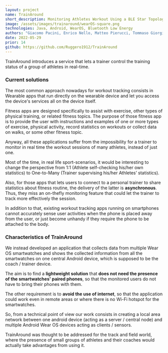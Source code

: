 ```yaml
---
layout: project
name: TrainAround
short_description: Monitoring Athletes Workout Using a BLE Star Topology Network with Android. 
image: /assets/images/trainaround/wearOS-square.png
technologies: Java, Android, WearOS, Bluetooth Low Energy
authors: "Giacomo Pacini, Enrico Nello, Matteo Pierucci, Tommaso Giorgi"
date: 2022-05-29
prior: 14
github: https://github.com/Ruggero1912/TrainAround
---
```


TrainAround introduces a service that lets a trainer control the training status of a group of athletes in real-time.

### Current solutions

The most common approach nowadays for workout tracking
consists in Wearable apps that run directly on the wearable device
and let you access the device's services all on the device itself.

Fitness apps are designed specifically to assist with exercise, other
types of physical training, or related fitness topics. The purpose of
those fitness app is to provide the user with instructions and
examples of one or more types of exercise, physical activity, record
statistics on workouts or collect data on walks, or some other fitness
topic.

Anyway, all these applications suffer from the impossibility
for a trainer to monitor in real time the workout
sessions of many athletes, instead of just one.

Most of the time, in real life sport-scenarios, it would be interesting
to change the perspective from 1:1 (Athlete self-checking his/her
own statistics) to One-to-Many (Trainer supervising his/her
Athletes’ statistics). 

Also, for those apps that lets users to connect
to a personal trainer to share statistics about fitness routine, the
delivery of the latter is **asynchronous**. 
Thus, they miss an on-thefly monitoring feature that could let the trainer to track more
effectively the session.

In addition to that, existing workout tracking apps running on
smartphones cannot accurately sense user activities when the phone
is placed away from the user, or just become unhandy if they
require the phone to be attached to the body.

### Characteristics of TrainAround

We instead developed an application that collects data from
multiple Wear OS smartwatches and shows the collected
information from all the smartwatches on one central Android
device, which is supposed to be the coach / trainer device.

The aim is to find a **lightweight solution** that **does not need the
presence of the smartwatches' paired phones**, so that the monitored
users do not have to bring their phones with them. 

The other requirement is to **avoid the use of internet**, so that the
application could work even in remote areas or where there is no
Wi-Fi hotspot for the smartwatches.

So, from a technical point of view our work consists in creating a
local area network between one android device (acting as a server /
central node) and multiple Android Wear OS devices acting as
clients / sensors.

TrainAround was thought to be addressed for the track and field
world, where the presence of small groups of athletes and their
coaches would actually take advantages from using it.
